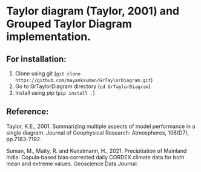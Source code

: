 # Taylor diagram (Taylor, 2001) and Grouped Taylor Diagram implementation.

## For installation:
1. Clone using git (`git clone https://github.com/mayanksuman/GrTaylorDiagram.git`)
2. Go to GrTaylorDiagram directory (`cd GrTaylorDiagram`)
3. Install using pip (`pip install .`)

## Reference:
Taylor, K.E., 2001. Summarizing multiple aspects of model performance in 
a single diagram. Journal of Geophysical Research: Atmospheres, 
106(D7), pp.7183-7192.

Suman, M., Maity, R. and Kunstmann, H., 2021. Precipitation of Mainland 
India: Copula‐based bias‐corrected daily CORDEX climate data for both mean 
and extreme values. Geoscience Data Journal.
